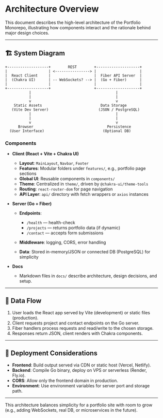 # Architecture Overview

This document describes the high-level architecture of the Portfolio Monorepo, illustrating how components interact and the rationale behind major design choices.

---

## 🏗️ System Diagram

```
+-------------------+        REST        +--------------------+
|                   | <----------------> |                    |
|  React Client     |                    |  Fiber API Server  |
|  (Chakra UI)      | -- WebSockets? --> |  (Go + Fiber)      |
|                   |                    |                    |
+-------------------+                    +--------------------+
           |                                       |
           |                                       |
           v                                       v
    Static Assets                           Data Storage
   (Vite Dev Server)                       (JSON / PostgreSQL)
           |                                       |
           |                                       |
           v                                       v
      Browser                                  Persistence
  (User Interface)                           (Optional DB)
```

### Components

* **Client (React + Vite + Chakra UI)**

  * **Layout**: `MainLayout`, `Navbar`, `Footer`
  * **Features**: Modular folders under `features/`, e.g., portfolio page sections
  * **Global UI**: Reusable components in `components/`
  * **Theme**: Centralized in `theme/`, driven by `@chakra-ui/theme-tools`
  * **Routing**: `react-router-dom` for page navigation
  * **API Layer**: `api/` directory with fetch wrappers or `axios` instances

* **Server (Go + Fiber)**

  * **Endpoints**:

    * `/health` — health-check
    * `/projects` — returns portfolio data (if dynamic)
    * `/contact` — accepts form submissions
  * **Middleware**: logging, CORS, error handling
  * **Data**: Stored in-memory/JSON or connected DB (PostgreSQL) for simplicity

* **Docs**

  * Markdown files in `docs/` describe architecture, design decisions, and setup.

---

## 🔄 Data Flow

1. User loads the React app served by Vite (development) or static files (production).
2. Client requests project and contact endpoints on the Go server.
3. Fiber handlers process requests and read/write to the chosen storage.
4. Responses return JSON, client renders with Chakra components.

---

## 🚦 Deployment Considerations

* **Frontend**: Build output served via CDN or static host (Vercel, Netlify).
* **Backend**: Compile Go binary, deploy on VPS or serverless (Render, Fly.io).
* **CORS**: Allow only the frontend domain in production.
* **Environment**: Use environment variables for server port and storage path.

---

This architecture balances simplicity for a portfolio site with room to grow (e.g., adding WebSockets, real DB, or microservices in the future).
